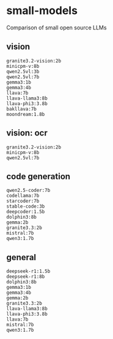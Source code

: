 # small-models

Comparison of small open source LLMs

## vision
```
granite3.2-vision:2b 
minicpm-v:8b 
qwen2.5vl:3b 
qwen2.5vl:7b
gemma3:1b
gemma3:4b
llava:7b 
llava-llama3:8b
llava-phi3:3.8b 
bakllava:7b 
moondream:1.8b
```

## vision: ocr
```
granite3.2-vision:2b
minicpm-v:8b
qwen2.5vl:7b
```

## code generation
```
qwen2.5-coder:7b
codellama:7b
starcoder:7b
stable-code:3b
deepcoder:1.5b
dolphin3:8b
gemma:2b
granite3.3:2b
mistral:7b
qwen3:1.7b
```

## general
```
deepseek-r1:1.5b
deepseek-r1:8b
dolphin3:8b
gemma3:1b
gemma3:4b
gemma:2b
granite3.3:2b
llava-llama3:8b
llava-phi3:3.8b
llava:7b
mistral:7b
qwen3:1.7b
```
